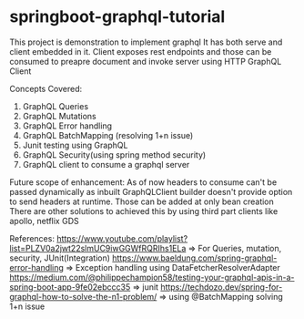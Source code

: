 # springboot-graphql-tutorial

This project is demonstration to implement graphql
It has both serve and client embedded in it. 
Client exposes rest endpoints and those can be consumed to preapre document and invoke server using HTTP GraphQL Client

Concepts Covered:

1. GraphQL Queries
2. GraphQL Mutations
3. GraphQL Error handling
4. GraphQL BatchMapping (resolving 1+n issue)
5. Junit testing using GraphQL
6. GraphQL Security(using spring method security)
7. GraphQL client to consume a graphql server

Future scope of enhancement:
As of now headers to consume can't be passed dynamically as inbuilt GraphQLClient builder
doesn't provide option to send headers at runtime. Those can be added at only bean creation
There are other solutions to achieved this by using third part clients like apollo, netflix GDS

References:
https://www.youtube.com/playlist?list=PLZV0a2jwt22slmUC9iwGGWfRQRIhs1ELa => For Queries, mutation, security, JUnit(Integration)
https://www.baeldung.com/spring-graphql-error-handling => Exception handling using DataFetcherResolverAdapter
https://medium.com/@philippechampion58/testing-your-graphql-apis-in-a-spring-boot-app-9fe02ebccc35 => junit
https://techdozo.dev/spring-for-graphql-how-to-solve-the-n1-problem/ => using @BatchMapping solving 1+n issue


